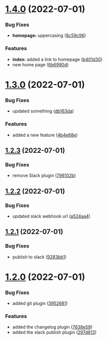 # [1.4.0](https://github.com/hiteshpachpor/release-bot-demo/compare/v1.3.0...v1.4.0) (2022-07-01)


### Bug Fixes

* **homepage:** uppercasing ([8c59c96](https://github.com/hiteshpachpor/release-bot-demo/commit/8c59c9608d2249078e042468283cb8dfd3434371))


### Features

* **index:** added a link to homepage ([b401d30](https://github.com/hiteshpachpor/release-bot-demo/commit/b401d30b43e6cb6b5131062545ed606e40cf999d))
* new home page ([6b6990d](https://github.com/hiteshpachpor/release-bot-demo/commit/6b6990dfe5ec785bd38c45479e440e4acdf619b8))

# [1.3.0](https://github.com/hiteshpachpor/release-bot-demo/compare/v1.2.3...v1.3.0) (2022-07-01)


### Bug Fixes

* updated something ([db163da](https://github.com/hiteshpachpor/release-bot-demo/commit/db163da6630c2442559518310cd420a564656b3e))


### Features

* added a new feature ([4b4e68e](https://github.com/hiteshpachpor/release-bot-demo/commit/4b4e68ed60a3ed60013727989e35aa4af6169b7e))

## [1.2.3](https://github.com/hiteshpachpor/release-bot-demo/compare/v1.2.2...v1.2.3) (2022-07-01)


### Bug Fixes

* remove Slack plugin ([796102b](https://github.com/hiteshpachpor/release-bot-demo/commit/796102b54f9e187c8ea25ecdbc58b08b21e27134))

## [1.2.2](https://github.com/hiteshpachpor/release-bot-demo/compare/v1.2.1...v1.2.2) (2022-07-01)


### Bug Fixes

* updated slack webhook url ([a524aa4](https://github.com/hiteshpachpor/release-bot-demo/commit/a524aa4f0f2a9fda47f743c3daa7340fd1b0234c))

## [1.2.1](https://github.com/hiteshpachpor/release-bot-demo/compare/v1.2.0...v1.2.1) (2022-07-01)


### Bug Fixes

* publish to slack ([9283bb1](https://github.com/hiteshpachpor/release-bot-demo/commit/9283bb1781ced04b98914270e78d386d8caf537b))

# [1.2.0](https://github.com/hiteshpachpor/release-bot-demo/compare/v1.1.0...v1.2.0) (2022-07-01)


### Bug Fixes

* added git plugin ([3952681](https://github.com/hiteshpachpor/release-bot-demo/commit/395268143acbe374576b70e646be5f7ff195813a))


### Features

* added the changelog plugin ([7638e59](https://github.com/hiteshpachpor/release-bot-demo/commit/7638e596a40c0786868eb93a12f0a6fe899b332c))
* added the slack publish plugin ([297d813](https://github.com/hiteshpachpor/release-bot-demo/commit/297d813e49a411314cfbed12da29d711b2f0fcc4))
